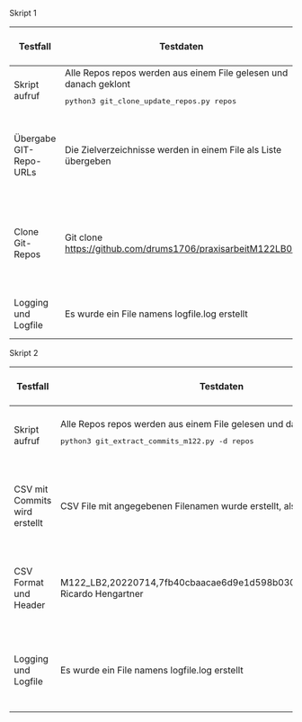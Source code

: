 Skript 1 

| Testfall | Testdaten | erwartetes Testresultat | erhaltenes Testresultat | Tester | Testdatum und Teststatus |
|  - | - | - | - | - | - |
| Skript aufruf | Alle Repos repos werden aus einem File gelesen und danach geklont<pre>python3 git_clone_update_repos.py repos</pre> | Alle Repos repos werden aus einem File gelesen und danach geklont | Alle Repos repos werden aus einem File gelesen und danach geklont | Ricardo Hengartner | Datum: 14.07.2022 Status: Bestanden
| Übergabe GIT-Repo-URLs |Die Zielverzeichnisse werden in einem File als Liste übergeben | Die GIT-Repo-URLs und ihre Zielverzeichnisse werden in einem File als Liste übergeben werden können. | Die GIT-Repo-URLs und ihre Zielverzeichnisse werden in einem File als Liste übergeben werden können. | Ricardo Hengartner | Datum: 14.07.2022 Status: Bestanden
| Clone Git-Repos |Git clone https://github.com/drums1706/praxisarbeitM122LB02 | Es müssen alle geklonten Git-Repos die nicht mehr gebraucht werden (da sie nicht mehr im input file sind), gelöscht werden. | Es müssen alle geklonten Git-Repos die nicht mehr gebraucht werden (da sie nicht mehr im input file sind), gelöscht werden. | Ricardo Hengartner | Datum: 14.07.2022 Status: Bestanden
| Logging und Logfile |Es wurde ein File namens logfile.log erstellt | Die Logs haben folgendes Format: DateTime:Loglevel:Message | 2022-07-14 23:22:51,069:INFO | Ricardo Hengartner | Datum: 14.07.2022 Status: Bestanden |


Skript 2

| Testfall | Testdaten | erwartetes Testresultat | erhaltenes Testresultat | Tester | Testdatum und Teststatus |
|  - | - | - | - | - | - |
| Skript aufruf | Alle Repos repos werden aus einem File gelesen und danach geklont<pre>python3 git_extract_commits_m122.py -d repos</pre> | Alle Repos aus ~/PATH/ werden gelesen und ein File /PATH/gitCommits.csv per default erstellt | Alle Repos aus ~/PATH/ werden gelesen und ein File /PATH/gitCommits.csv per default erstellt | Issaya Tubniyom | Datum: 14.07.2022 Status: Bestanden
| CSV mit Commits wird erstellt | CSV File mit angegebenen Filenamen wurde erstellt, also der definierte Pfad | Es kann unter dem definierten Pfad und definiertem Namen ein CSV File vorgefunden werden, welches alle Commits darin enthält. | Es kann unter dem definierten Pfad und definiertem Namen ein CSV File vorgefunden werden, welches alle Commits darin enthält. | Issaya Tubniyom | Datum: 14.07.2022 Status: Bestanden
| CSV Format und Header | M122_LB2,20220714,7fb40cbaacae6d9e1d598b030560117ccad28d63, Ricardo Hengartner | Der Header ist im CSV File oben in der richtigen Reihenfolge zusehen, darunter folgen die Commits welche dem genannten Format entsprechen. | Es kann unter dem definierten Pfad und definiertem Namen ein CSV File vorgefunden werden, welches alle Commits darin enthält. | Issaya Tubniyom | Datum: 14.07.2022 Status: Bestanden
| Logging und Logfile | Es wurde ein File namens logfile.log erstellt | Die Logs haben folgendes Format: DateTime:Loglevel:Message | Es kann unter dem definierten Pfad und definiertem Namen ein CSV File vorgefunden werden, welches alle Commits darin enthält. | Issaya Tubniyom | Datum: 14.07.2022 Status: Bestanden
